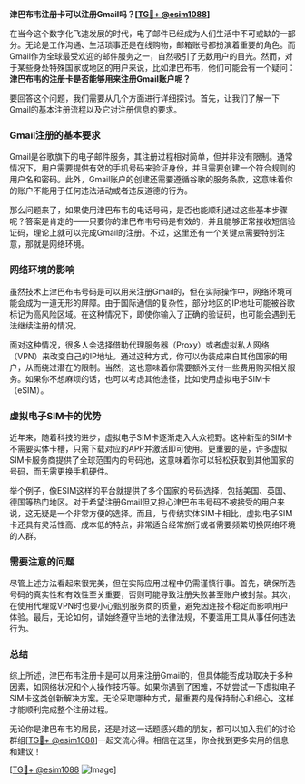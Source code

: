 **津巴布韦注册卡可以注册Gmail吗？[[TG💪+ @esim1088](https://t.me/s/esim1088)]**

在当今这个数字化飞速发展的时代，电子邮件已经成为人们生活中不可或缺的一部分。无论是工作沟通、生活琐事还是在线购物，邮箱账号都扮演着重要的角色。而Gmail作为全球最受欢迎的邮件服务之一，自然吸引了无数用户的目光。然而，对于某些身处特殊国家或地区的用户来说，比如津巴布韦，他们可能会有一个疑问：**津巴布韦的注册卡是否能够用来注册Gmail账户呢？**

要回答这个问题，我们需要从几个方面进行详细探讨。首先，让我们了解一下Gmail的基本注册流程以及它对注册信息的要求。

### Gmail注册的基本要求

Gmail是谷歌旗下的电子邮件服务，其注册过程相对简单，但并非没有限制。通常情况下，用户需要提供有效的手机号码来验证身份，并且需要创建一个符合规则的用户名和密码。此外，Gmail账户的创建还需要遵循谷歌的服务条款，这意味着你的账户不能用于任何违法活动或者违反道德的行为。

那么问题来了，如果使用津巴布韦的电话号码，是否也能顺利通过这些基本步骤呢？答案是肯定的——只要你的津巴布韦号码是有效的，并且能够正常接收短信验证码，理论上就可以完成Gmail的注册。不过，这里还有一个关键点需要特别注意，那就是网络环境。

### 网络环境的影响

虽然技术上津巴布韦号码是可以用来注册Gmail的，但在实际操作中，网络环境可能会成为一道无形的屏障。由于国际通信的复杂性，部分地区的IP地址可能被谷歌标记为高风险区域。在这种情况下，即使你输入了正确的验证码，也可能会遇到无法继续注册的情况。

面对这种情况，很多人会选择借助代理服务器（Proxy）或者虚拟私人网络（VPN）来改变自己的IP地址。通过这种方式，你可以伪装成来自其他国家的用户，从而绕过潜在的限制。当然，这也意味着你需要额外支付一些费用购买相关服务。如果你不想麻烦的话，也可以考虑其他途径，比如使用虚拟电子SIM卡（eSIM）。

### 虚拟电子SIM卡的优势

近年来，随着科技的进步，虚拟电子SIM卡逐渐走入大众视野。这种新型的SIM卡不需要实体卡槽，只需下载对应的APP并激活即可使用。更重要的是，许多虚拟SIM卡服务商提供了全球范围内的号码池，这意味着你可以轻松获取到其他国家的号码，而无需更换手机硬件。

举个例子，像ESIM这样的平台就提供了多个国家的号码选择，包括美国、英国、德国等热门地区。对于希望注册Gmail但又担心津巴布韦号码不被接受的用户来说，这无疑是一个非常方便的选择。而且，与传统实体SIM卡相比，虚拟电子SIM卡还具有灵活性高、成本低的特点，非常适合经常旅行或者需要频繁切换网络环境的人群。

### 需要注意的问题

尽管上述方法看起来很完美，但在实际应用过程中仍需谨慎行事。首先，确保所选号码的真实性和有效性至关重要，否则可能导致注册失败甚至账户被封禁。其次，在使用代理或VPN时也要小心甄别服务商的质量，避免因连接不稳定而影响用户体验。最后，无论如何，请始终遵守当地的法律法规，不要滥用工具从事任何违法行为。

### 总结

综上所述，津巴布韦注册卡是可以用来注册Gmail的，但具体能否成功取决于多种因素，如网络状况和个人操作技巧等。如果你遇到了困难，不妨尝试一下虚拟电子SIM卡这类创新解决方案。无论采取哪种方式，最重要的是保持耐心和细心，这样才能顺利完成整个注册过程。

无论你是津巴布韦的居民，还是对这一话题感兴趣的朋友，都可以加入我们的讨论群组[[TG💪+ @esim1088](https://t.me/s/esim1088)]一起交流心得。相信在这里，你会找到更多实用的信息和建议！

[[TG💪+ @esim1088](https://t.me/s/esim1088) ![Image](https://i.postimg.cc/4NQfJmqS/Snipaste-2025-05-13-00-14-12.png)]